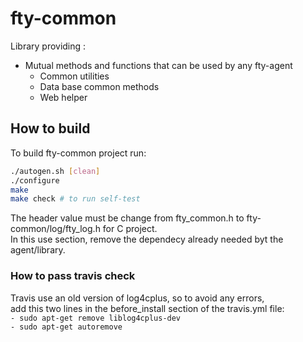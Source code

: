 # fty-common
Library providing :  
* Mutual methods and functions that can be used by any fty-agent
  * Common utilities
  * Data base common methods
  * Web helper

## How to build
To build fty-common project run:
```bash
./autogen.sh [clean]
./configure
make
make check # to run self-test
```

The header value must be change from fty_common.h to fty-common/log/fty_log.h for C project.  
In this use section, remove the dependecy already needed byt the agent/library.

### How to pass travis check
Travis use an old version of log4cplus, so to avoid any errors,   
add this two lines in the before_install section of the travis.yml file:  
<code>- sudo apt-get remove liblog4cplus-dev</code>  
<code>- sudo apt-get autoremove</code>
